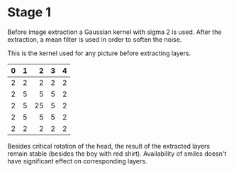 # Stage 1

Before image extraction a Gaussian kernel with sigma 2 is used. After the extraction, a mean filter is used in order to soften the noise.

This is the kernel used for any picture before extracting layers.

| 0 | 1 | 2 | 3 | 4 |
|:--------:| -------------:| -------------:|  -------------:|  -------------:|
| 2 | 2 | 2 | 2 | 2 |
| 2 | 5 | 5 | 5	| 2 |
| 2 | 5 | 25 | 5 | 2 |
| 2 | 5 | 5 | 5	| 2 |
| 2 | 2 | 2 | 2	| 2 |

Besides critical rotation of the head, the result of the extracted layers remain stable (besides the boy with red shirt). Availability of smiles doesn't have significant effect on corresponding layers.
